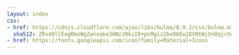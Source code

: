 ```yaml
---
layout: index
css:
- href: https://cdnjs.cloudflare.com/ajax/libs/bulma/0.9.1/css/bulma.min.css
  sha512: ZRv40llEogRmoWgZwnsqke3HNzJ0kiI0+pcMgiz2bxO6Ew1DVBtWjVn0qjrXdT3+u+pSN36gLgmJiiQ3cQtyzA==
- href: https://fonts.googleapis.com/icon?family=Material+Icons
---
```

